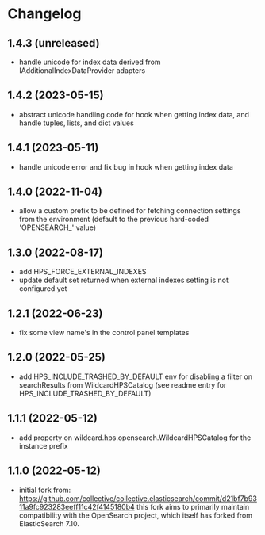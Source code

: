 Changelog
=========

1.4.3 (unreleased)
------------------

- handle unicode for index data derived from IAdditionalIndexDataProvider adapters


1.4.2 (2023-05-15)
------------------

- abstract unicode handling code for hook when getting index data, and handle
  tuples, lists, and dict values


1.4.1 (2023-05-11)
------------------

- handle unicode error and fix bug in hook when getting index data


1.4.0 (2022-11-04)
------------------

- allow a custom prefix to be defined for fetching connection settings from the
  environment (default to the previous hard-coded 'OPENSEARCH_' value)


1.3.0 (2022-08-17)
------------------

- add HPS_FORCE_EXTERNAL_INDEXES
- update default set returned when external indexes setting is not configured yet


1.2.1 (2022-06-23)
------------------

- fix some view name's in the control panel templates


1.2.0 (2022-05-25)
------------------

- add HPS_INCLUDE_TRASHED_BY_DEFAULT env for disabling a filter on searchResults
  from WildcardHPSCatalog (see readme entry for HPS_INCLUDE_TRASHED_BY_DEFAULT)


1.1.1 (2022-05-12)
------------------

- add property on wildcard.hps.opensearch.WildcardHPSCatalog for the instance prefix


1.1.0 (2022-05-12)
------------------

- initial fork from: https://github.com/collective/collective.elasticsearch/commit/d21bf7b9311a9fc923283eeff11c42f4145180b4
  this fork aims to primarily maintain compatibility with the OpenSearch project, which
  itself has forked from ElasticSearch 7.10.
